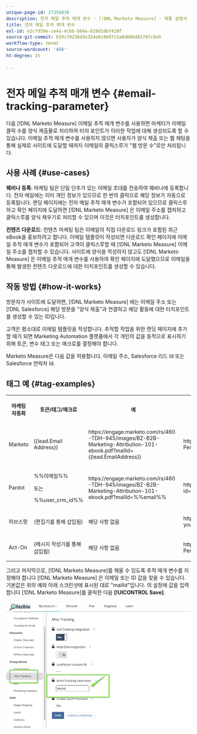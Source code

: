 ```yaml
---
unique-page-id: 37356030
description: 전자 메일 추적 매개 변수 - [!DNL Marketo Measure] - 제품 설명서
title: 전자 메일 추적 매개 변수
exl-id: e2cfd59e-ce4a-4cbb-b64a-828d1db7410f
source-git-commit: b59c79236d3e324e8c8b07c5a6d68bd8176fc8a9
workflow-type: tm+mt
source-wordcount: '456'
ht-degree: 1%

---
```


# 전자 메일 추적 매개 변수 {#email-tracking-parameter}

다음 [!DNL Marketo Measure] 이메일 추적 매개 변수를 사용하면 마케터가 이메일 클릭 수를 양식 제출물로 처리하여 터치 포인트가 이러한 작업에 대해 생성되도록 할 수 있습니다. 이메일 추적 매개 변수를 사용하지 않으면 사용자가 양식 제출 또는 웹 채팅을 통해 실제로 사이트에 도달할 때까지 이메일의 클릭스루가 &quot;웹 방문 수&quot;로만 처리됩니다.

## 사용 사례  {#use-cases}

**웨비나 등록**: 마케팅 팀은 단일 단추가 있는 이메일 초대를 전송하여 웨비나에 등록합니다. 전자 메일에는 이미 개인 정보가 있으므로 한 번의 클릭으로 해당 정보가 자동으로 등록됩니다. 랜딩 페이지에는 전자 메일 추적 매개 변수가 포함되어 있으므로 클릭스루하고 확인 페이지에 도달하면 [!DNL Marketo Measure] 은 이메일 주소를 캡처하고 클릭스루를 양식 채우기로 처리할 수 있으며 이것은 터치포인트를 생성합니다.

**컨텐츠 다운로드**: 컨텐츠 마케팅 팀은 이메일의 직접 다운로드 링크가 포함된 최근 eBook을 홍보하려고 합니다. 이메일 템플릿이 작성되면 다운로드 확인 페이지에 이메일 추적 매개 변수가 포함되어 고객이 클릭스루할 때 [!DNL Marketo Measure] 이메일 주소를 캡처할 수 있습니다. 사이트에 양식을 작성하지 않고도 [!DNL Marketo Measure] 은 이메일 추적 매개 변수를 사용하여 확인 페이지에 도달했으므로 이메일을 통해 발생한 컨텐츠 다운로드에 대한 터치포인트를 생성할 수 있습니다.

## 작동 방법 {#how-it-works}

방문자가 사이트에 도달하면, [!DNL Marketo Measure] 에는 이메일 주소 또는 [!DNL Salesforce] 해당 방문을 &quot;양식 제출&quot;과 연결하고 해당 활동에 대한 터치포인트를 생성할 수 있는 ID입니다.

고객은 평소대로 이메일 템플릿을 작성합니다. 추적할 작업을 위한 랜딩 페이지에 추가할 때가 되면 Marketing Automation 플랫폼에서 각 개인의 값을 동적으로 표시하기 위해 토큰, 변수 태그 또는 매크로를 결정해야 합니다.

Marketo Measure은 다음 값을 허용합니다. 이메일 주소, Salesforce 리드 Id 또는 Salesforce 연락처 Id.

## 태그 예 {#tag-examples}

<table> 
 <colgroup> 
  <col> 
  <col> 
  <col> 
  <col> 
 </colgroup> 
 <tbody> 
  <tr> 
   <th><p>마케팅 자동화</p></th> 
   <th><p>토큰/태그/매크로 </p></th> 
   <th><p>예</p></th> 
   <th><p>지지재</p></th> 
  </tr> 
  <tr> 
   <td><p>Marketo</p></td> 
   <td><p>{{lead.Email Address}} </p></td> 
   <td><p>https://engage.marketo.com/rs/460-TDH-945/images/BZ-B2B-Marketing-Attribution-101-ebook.pdf?mailId={{lead.EmailAddress}}</p></td> 
   <td><p>https://docs.marketo.com/display/public/DOCS/Tokens+Overview#TokensOverview-PersonTokens</p></td> 
  </tr> 
  <tr> 
   <td><p>Pardot</p></td> 
   <td><p>%%이메일%% </p><p>또는</p><p>%%user_crm_id%%</p></td> 
   <td><p>https://engage.marketo.com/rs/460-TDH-945/images/BZ-B2B-Marketing-Attribution-101-ebook.pdf?mailId=%%email%%</p></td> 
   <td><p>https://help.salesforce.com/articleView?id=pardot_variable_tags_reference.htm&amp;type=5</p></td> 
  </tr> 
  <tr> 
   <td><p>허브스팟</p></td> 
   <td><p>(편집기를 통해 삽입됨)</p></td> 
   <td><p>해당 사항 없음</p></td> 
   <td><p>https://knowledge.hubspot.com/cos-general/how-to-use-personalization-with-your-content</p></td> 
  </tr> 
  <tr> 
   <td><p>Act-On</p></td> 
   <td><p>(메시지 작성기를 통해 삽입됨)</p></td> 
   <td><p>해당 사항 없음</p></td> 
   <td><p>https://connect.act-on.com/hc/en-us/articles/360033436074-How-to-Personalize-Email-Content-with-CRM-Data</p></td> 
  </tr> 
 </tbody> 
</table>

그리고 마지막으로, [!DNL Marketo Measure]를 채울 수 있도록 추적 매개 변수를 지정해야 합니다 [!DNL Marketo Measure] 은 이메일 또는 ID 값을 찾을 수 있습니다. 기본값은 위의 예와 아래 스크린샷에 표시된 대로 &quot;mailId&quot;입니다. 의 설정에 값을 입력합니다 [!DNL Marketo Measure]를 클릭한 다음 **[!UICONTROL Save]**.

![](assets/one.png)

